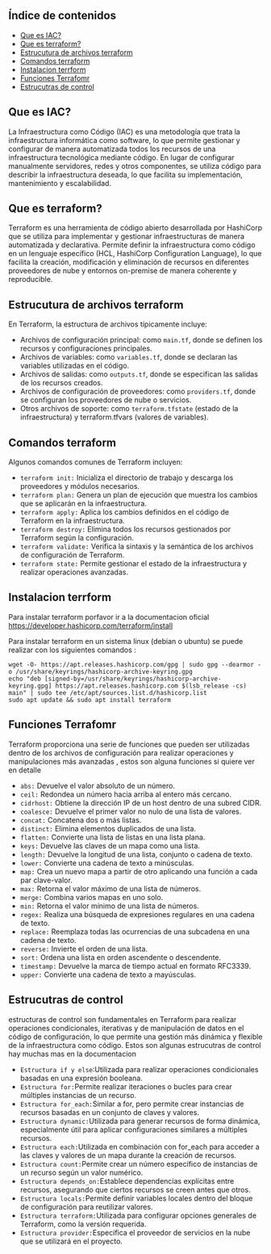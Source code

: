 ## Índice de contenidos
* [Que es IAC?](#item1)
* [Que es terraform?](#item2)
* [Estrucutura de archivos terraform](#item3)
* [Comandos terraform ](#item4)
* [Instalacion terrform](#item5)
* [Funciones Terrafomr](#item6)
* [Estrucutras de control](#item7)

<a name="item1"></a>
## Que es IAC?

  La Infraestructura como Código (IAC) es una metodología que trata la infraestructura informática como software, lo que permite gestionar y configurar de manera automatizada todos los recursos de una infraestructura tecnológica mediante código. En lugar de configurar manualmente servidores, redes y otros componentes, se utiliza código para describir la infraestructura deseada, lo que facilita su implementación, mantenimiento y escalabilidad.

<a name="item2"></a>
## Que es terraform?

  Terraform es una herramienta de código abierto desarrollada por HashiCorp que se utiliza para implementar y gestionar infraestructuras de manera automatizada y declarativa. Permite definir la infraestructura como código en un lenguaje específico (HCL, HashiCorp Configuration Language), lo que facilita la creación, modificación y eliminación de recursos en diferentes proveedores de nube y entornos on-premise de manera coherente y reproducible.

<a name="item3"></a>
## Estrucutura de archivos terraform

  En Terraform, la estructura de archivos típicamente incluye:

- Archivos de configuración principal: como `main.tf`, donde se definen los recursos y configuraciones principales.
- Archivos de variables: como `variables.tf`, donde se declaran las variables utilizadas en el código.
- Archivos de salidas: como `outputs.tf`, donde se especifican las salidas de los recursos creados.
- Archivos de configuración de proveedores: como `providers.tf`, donde se configuran los proveedores de nube o servicios.
- Otros archivos de soporte: como `terraform.tfstate` (estado de la infraestructura) y terraform.tfvars (valores de variables).

<a name="item4"></a>
## Comandos terraform 

Algunos comandos comunes de Terraform incluyen:

- `terraform init:` Inicializa el directorio de trabajo y descarga los proveedores y módulos necesarios.
- `terraform plan:` Genera un plan de ejecución que muestra los cambios que se aplicarán en la infraestructura.
- `terraform apply:` Aplica los cambios definidos en el código de Terraform en la infraestructura.
- `terraform destroy:` Elimina todos los recursos gestionados por Terraform según la configuración.
- `terraform validate:` Verifica la sintaxis y la semántica de los archivos de configuración de Terraform.
- `terraform state:` Permite gestionar el estado de la infraestructura y realizar operaciones avanzadas.

<a name="item5"></a>
## Instalacion terrform

Para instalar terraform porfavor ir a la documentacion oficial https://developer.hashicorp.com/terraform/install


Para instalar terraform en un sistema linux (debian o ubuntu) se puede realizar con los siguientes comandos :

```
wget -O- https://apt.releases.hashicorp.com/gpg | sudo gpg --dearmor -o /usr/share/keyrings/hashicorp-archive-keyring.gpg
echo "deb [signed-by=/usr/share/keyrings/hashicorp-archive-keyring.gpg] https://apt.releases.hashicorp.com $(lsb_release -cs) main" | sudo tee /etc/apt/sources.list.d/hashicorp.list
sudo apt update && sudo apt install terraform
```
<a name="item6"></a>
## Funciones Terrafomr

Terraform proporciona una serie de funciones que pueden ser utilizadas dentro de los archivos de configuración para realizar operaciones y manipulaciones más avanzadas , estos son alguna funciones si quiere ver en detalle 

- `abs:` Devuelve el valor absoluto de un número.
- `ceil:` Redondea un número hacia arriba al entero más cercano.
- `cidrhost:` Obtiene la dirección IP de un host dentro de una subred CIDR.
- `coalesce:` Devuelve el primer valor no nulo de una lista de valores.
- `concat:` Concatena dos o más listas.
- `distinct:` Elimina elementos duplicados de una lista.
- `flatten:` Convierte una lista de listas en una lista plana.
- `keys:` Devuelve las claves de un mapa como una lista.
- `length:` Devuelve la longitud de una lista, conjunto o cadena de texto.
- `lower:` Convierte una cadena de texto a minúsculas.
- `map:` Crea un nuevo mapa a partir de otro aplicando una función a cada par clave-valor.
- `max:` Retorna el valor máximo de una lista de números.
- `merge:` Combina varios mapas en uno solo.
- `min:` Retorna el valor mínimo de una lista de números.
- `regex:` Realiza una búsqueda de expresiones regulares en una cadena de texto.
- `replace:` Reemplaza todas las ocurrencias de una subcadena en una cadena de texto.
- `reverse:` Invierte el orden de una lista.
- `sort:` Ordena una lista en orden ascendente o descendente.
- `timestamp:` Devuelve la marca de tiempo actual en formato RFC3339.
- `upper:` Convierte una cadena de texto a mayúsculas.

<a name="item7"></a>
## Estrucutras de control

estructuras de control son fundamentales en Terraform para realizar operaciones condicionales, iterativas y de manipulación de datos en el código de configuración, lo que permite una gestión más dinámica y flexible de la infraestructura como código. Estos son algunas estrucutras de control hay muchas mas en la documentacion

- `Estructura if y else`:Utilizada para realizar operaciones condicionales basadas en una expresión booleana.
- `Estructura for:`Permite realizar iteraciones o bucles para crear múltiples instancias de un recurso.
- `Estructura for_each:`Similar a for, pero permite crear instancias de recursos basadas en un conjunto de claves y valores.
- `Estructura dynamic:`Utilizada para generar recursos de forma dinámica, especialmente útil para aplicar configuraciones similares a múltiples recursos.
- `Estructura each:`Utilizada en combinación con for_each para acceder a las claves y valores de un mapa durante la creación de recursos.
- `Estructura count:`Permite crear un número específico de instancias de un recurso según un valor numérico.
- `Estructura depends_on:`Establece dependencias explícitas entre recursos, asegurando que ciertos recursos se creen antes que otros.
- `Estructura locals:`Permite definir variables locales dentro del bloque de configuración para reutilizar valores.
- `Estructura terraform:`Utilizada para configurar opciones generales de Terraform, como la versión requerida.
- `Estructura provider:`Especifica el proveedor de servicios en la nube que se utilizará en el proyecto.



